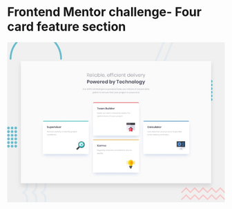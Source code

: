 # Frontend Mentor challenge- Four card feature section

![Design preview for the Four card feature section coding challenge](./design/desktop-preview.jpg)


